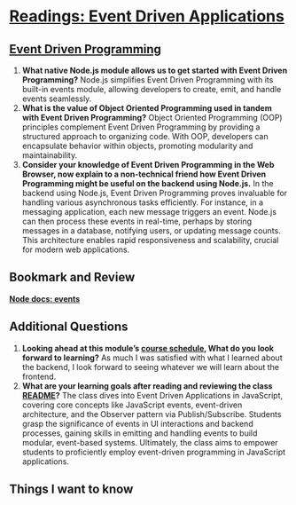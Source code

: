 # [Readings: Event Driven Applications](https://github.com/codefellows/seattle-code-javascript-401d59/tree/main/class-11)

## [Event Driven Programming](https://www.digitalocean.com/community/tutorials/nodejs-event-driven-programming)
1. **What native Node.js module allows us to get started with Event Driven Programming?** Node.js simplifies Event Driven Programming with its built-in events module, allowing developers to create, emit, and handle events seamlessly.
2. **What is the value of Object Oriented Programming used in tandem with Event Driven Programming?** Object Oriented Programming (OOP) principles complement Event Driven Programming by providing a structured approach to organizing code. With OOP, developers can encapsulate behavior within objects, promoting modularity and maintainability.
3. **Consider your knowledge of Event Driven Programming in the Web Browser, now explain to a non-technical friend how Event Driven Programming might be useful on the backend using Node.js.** In the backend using Node.js, Event Driven Programming proves invaluable for handling various asynchronous tasks efficiently. For instance, in a messaging application, each new message triggers an event. Node.js can then process these events in real-time, perhaps by storing messages in a database, notifying users, or updating message counts. This architecture enables rapid responsiveness and scalability, crucial for modern web applications.

## Bookmark and Review
**[Node docs: events](https://nodejs.org/api/events.html)**

## Additional Questions
1. **Looking ahead at this module’s [course schedule](https://codefellows.github.io/code-401-javascript-guide/curriculum/#module-3), What do you look forward to learning?** As much I was satisfied with what I learned about the backend, I look forward to seeing whatever we will learn about the frontend.
2. **What are your learning goals after reading and reviewing the class [README](https://codefellows.github.io/code-401-javascript-guide/curriculum/class-11/)?** The class dives into Event Driven Applications in JavaScript, covering core concepts like JavaScript events, event-driven architecture, and the Observer pattern via Publish/Subscribe. Students grasp the significance of events in UI interactions and backend processes, gaining skills in emitting and handling events to build modular, event-based systems. Ultimately, the class aims to empower students to proficiently employ event-driven programming in JavaScript applications.


## Things I want to know
